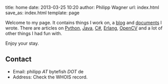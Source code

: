 title: home
date: 2013-03-25 10:20
author: Philipp Wagner
url: index.html
save_as: index.html
template: page

Welcome to my page. It contains things I work on, a [blog](blog.html) and [documents](documents.html) I wrote. There are articles on [Python](/tag/python.html), [Java](/tag/java.html), 
[C#](/tag/csharp.html), [Erlang](/tag/erlang.html), [OpenCV](/tag/opencv.html) and a lot of other things I had fun with.

Enjoy your stay.

## Contact ##

* Email: philipp *AT* bytefish *DOT* de
* Address: Check the WHOIS record.
